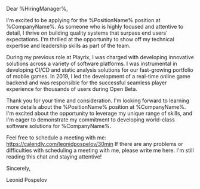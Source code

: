 Dear %HiringManager%,

I'm excited to be applying for the %PositionName% position at %CompanyName%. As someone who is highly focused and attentive to detail, I thrive on building quality systems that surpass end users' expectations. I'm thrilled at the opportunity to show off my technical expertise and leadership skills as part of the team.

During my previous role at Playrix, I was charged with developing innovative solutions across a variety of software platforms. I was instrumental in developing CI/CD and static analysis solutions for our fast-growing portfolio of mobile games. In 2019, I led the development of a real-time online game backend and was responsible for the successful seamless player experience for thousands of users during Open Beta.

Thank you for your time and consideration. I'm looking forward to learning more details about the %PositionName% position at %CompanyName%. I'm excited about the opportunity to leverage my unique range of skills, and I'm eager to demonstrate my commitment to developing world-class software solutions for %CompanyName%.

Feel free to schedule a meeting with me: https://calendly.com/leonidpospelov/30min
If there are any problems or difficulties with scheduling a meeting with me, please write me here. I'm still reading this chat and staying attentive!

Sincerely,

Leonid Pospelov